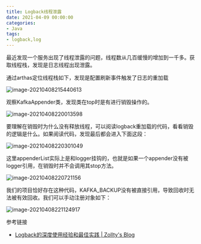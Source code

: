 ```yaml
---
title: Logback线程泄露
date: 2021-04-09 00:00:00
categories: 
- Java
tags:
- logback,log
---
```



最近发现一个服务出现了线程泄露的问题，线程数从几百缓慢的增加到一千多。获取线程栈，发现是日志线程出现泄露。

通过arthas定位线程栈如下，发现是配置刷新事件触发了日志的重加载

![image-20210408215440613](http://blog.abely.store/1617890080686-image-20210408215440613.png)

<!--more-->

观察KafkaAppender类，发现类在top时是有进行销毁操作的。

![image-20210408220013598](http://blog.abely.store/1617890413640-image-20210408220013598.png)

要理解在销毁时为什么没有释放线程，可以阅读logback重加载的代码，看看销毁的逻辑是什么。如果阅读代码，发现最后都会进入下面这段：

![image-20210408220301049](http://blog.abely.store/1617890581091-image-20210408220301049.png)

这里appenderList实际上是和logger挂钩的，也就是如果一个appender没有被logger引用，在销毁时并不会调用其stop方法。

![image-20210408220721156](http://blog.abely.store/1617890841218-image-20210408220721156.png)

我们的项目恰好存在这种代码，KAFKA_BACKUP没有被直接引用，导致回收时无法被有效回收。我们可以手动注册对象如下：

![image-20210408221124917](http://blog.abely.store/1617891084963-image-20210408221124917.png)

参考链接

- [Logback的深度使用经验和最佳实践 | Zollty's Blog](http://blog.zollty.com/b/archive/the-depth-experience-and-best-practice-of-logback.html)

